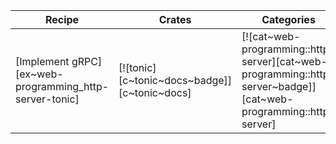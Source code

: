 | Recipe | Crates | Categories |
|--------|--------|------------|
| [Implement gRPC][ex~web-programming_http-server-tonic] | [![tonic][c~tonic~docs~badge]][c~tonic~docs] | [![cat~web-programming::http-server][cat~web-programming::http-server~badge]][cat~web-programming::http-server] |

<div class="hidden">
</div>
